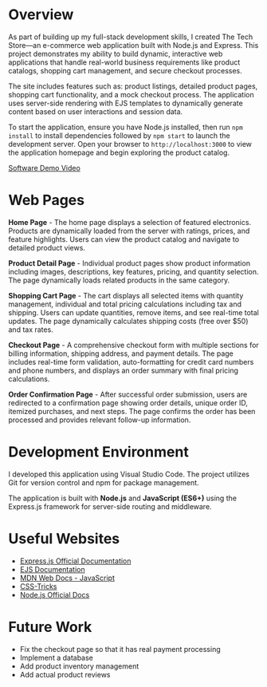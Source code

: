 # Overview

As part of building up my full-stack development skills, I created The Tech Store—an e-commerce web application built with Node.js and Express. This project demonstrates my ability to build dynamic, interactive web applications that handle real-world business requirements like product catalogs, shopping cart management, and secure checkout processes.

The site includes features such as: product listings, detailed product pages, shopping cart functionality, and a mock checkout process. The application uses server-side rendering with EJS templates to dynamically generate content based on user interactions and session data.

To start the application, ensure you have Node.js installed, then run `npm install` to install dependencies followed by `npm start` to launch the development server. Open your browser to `http://localhost:3000` to view the application homepage and begin exploring the product catalog.

[Software Demo Video](https://youtu.be/YD-LfThE85s)

# Web Pages

**Home Page** - The home page displays a selection of featured electronics. Products are dynamically loaded from the server with ratings, prices, and feature highlights. Users can view the product catalog and navigate to detailed product views.

**Product Detail Page** - Individual product pages show product information including images, descriptions, key features, pricing, and quantity selection. The page dynamically loads related products in the same category.

**Shopping Cart Page** - The cart displays all selected items with quantity management, individual and total pricing calculations including tax and shipping. Users can update quantities, remove items, and see real-time total updates. The page dynamically calculates shipping costs (free over $50) and tax rates.

**Checkout Page** - A comprehensive checkout form with multiple sections for billing information, shipping address, and payment details. The page includes real-time form validation, auto-formatting for credit card numbers and phone numbers, and displays an order summary with final pricing calculations.

**Order Confirmation Page** - After successful order submission, users are redirected to a confirmation page showing order details, unique order ID, itemized purchases, and next steps. The page confirms the order has been processed and provides relevant follow-up information.

# Development Environment

I developed this application using Visual Studio Code. The project utilizes Git for version control and npm for package management.

The application is built with **Node.js** and **JavaScript (ES6+)** using the Express.js framework for server-side routing and middleware.

# Useful Websites

* [Express.js Official Documentation](https://expressjs.com/)
* [EJS Documentation](https://ejs.co/)
* [MDN Web Docs - JavaScript](https://developer.mozilla.org/en-US/docs/Web/JavaScript)
* [CSS-Tricks](https://css-tricks.com/)
* [Node.js Official Docs](https://nodejs.org/en/docs/)

# Future Work

* Fix the checkout page so that it has real payment processing
* Implement a database
* Add product inventory management
* Add actual product reviews
